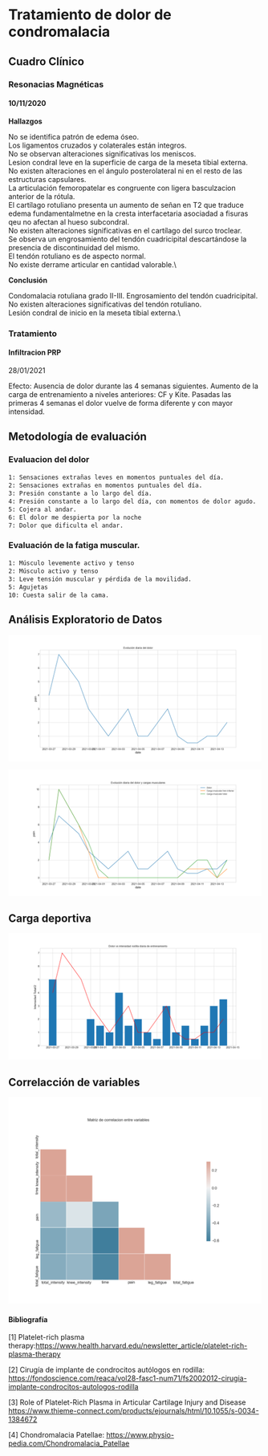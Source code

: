 # Tratamiento de dolor de condromalacia

## Cuadro Clínico

### Resonacias Magnéticas
#### 10/11/2020
__Hallazgos__

No se identifica patrón de edema óseo.\
Los ligamentos cruzados y colaterales están integros.\
No se observan alteraciones significativas los meniscos.\
Lesion condral leve en la superficie de carga de la meseta tibial externa.\
No existen alteraciones en el ángulo posterolateral ni en el resto de las estructuras capsulares.\
La articulación femoropatelar es congruente con ligera basculzacion anterior de la rótula.\
El cartílago rotuliano presenta un aumento de señan en T2 que traduce edema fundamentalmetne en la cresta interfacetaria asociadad a fisuras qeu no afectan al hueso subcondral.\
No existen alteraciones significativas en el cartílago del surco troclear. \
Se observa un engrosamiento del tendón cuadricipital descartándose la presencia de discontinuidad del mismo.\
El tendón rotuliano es de aspecto normal. \
No existe derrame articular en cantidad valorable.\

**Conclusión**

Condomalacia rotuliana grado II-III. Engrosamiento del tendón cuadricipital.\
No existen alteraciones significativas del tendón rotuliano. \
Lesión condral de inicio en la meseta tibial externa.\

### Tratamiento

#### Infiltracion PRP
28/01/2021

Efecto: Ausencia de dolor durante las 4 semanas siguientes. 
Aumento de la carga de entrenamiento a niveles anteriores: CF y Kite. 
Pasadas las primeras 4 semanas el dolor vuelve de forma diferente y con mayor intensidad.

## Metodología de evaluación

### Evaluacion del dolor
```
1: Sensaciones extrañas leves en momentos puntuales del día. 
2: Sensaciones extrañas en momentos puntuales del día.
3: Presión constante a lo largo del día.
4: Presión constante a lo largo del día, con momentos de dolor agudo.
5: Cojera al andar. 
6: El dolor me despierta por la noche
7: Dolor que dificulta el andar.
```

### Evaluación de la fatiga muscular.
```
1: Músculo levemente activo y tenso
2: Músculo activo y tenso
3: Leve tensión muscular y pérdida de la movilidad. 
5: Agujetas
10: Cuesta salir de la cama.
```


## Análisis Exploratorio de Datos
![Evolución Dolor](images/dolor_diario.png "Title")

![Relacion Cargas y Dolor](images/dolor_cargas_diario.png "Title")

## Carga deportiva
<!-- [Deporte Acumulado](images/deporte.png "Title") -->

![Deporte Acumulado](images/dolor_int_rodilla.png "Title")

## Correlacción de variables

![Interacción entre variables](images/corr.png "Title")


#### Bibliografía

[1] Platelet-rich plasma therapy:https://www.health.harvard.edu/newsletter_article/platelet-rich-plasma-therapy

[2] Cirugía de implante de condrocitos autólogos en rodilla: https://fondoscience.com/reaca/vol28-fasc1-num71/fs2002012-cirugia-implante-condrocitos-autologos-rodilla

[3] Role of Platelet-Rich Plasma in Articular Cartilage Injury and Disease https://www.thieme-connect.com/products/ejournals/html/10.1055/s-0034-1384672

[4] Chondromalacia Patellae: https://www.physio-pedia.com/Chondromalacia_Patellae
